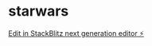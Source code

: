 # starwars

[Edit in StackBlitz next generation editor ⚡️](https://stackblitz.com/~/github.com/mmartin3/starwars)